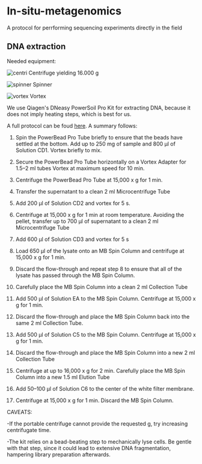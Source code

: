 # In-situ-metagenomics
A protocol for perrforming sequencing experiments directly in the field

## DNA extraction

Needed equipment:

![centri](https://github.com/jtamames/In-situ-metagenomics/assets/34687997/646fcb28-f845-4a64-9807-782cbf82dff0)
Centrifuge yielding 16.000 g

![spinner](https://github.com/jtamames/In-situ-metagenomics/assets/34687997/5b760214-6524-45f9-9603-b3334fad3fbb)
Spinner

![vortex](https://github.com/jtamames/In-situ-metagenomics/assets/34687997/7dad732d-bcb4-4626-ab5c-5786e9a4220a)
Vortex

We use Qiagen's DNeasy PowerSoil Pro Kit for extracting DNA, because it does not imply heating steps, which is best for us. 

A full protocol can be foud [here](https://www.qiagen.com/us/Resources/ResourceDetail?id=3d576814-4f1e-4e26-9c94-57d5dc2bb60a&lang=en). A summary follows:

1. Spin the PowerBead Pro Tube briefly to ensure that the beads have settled at the bottom.
Add up to 250 mg of sample and 800 μl of Solution CD1. Vortex briefly to mix.

2. Secure the PowerBead Pro Tube horizontally on a Vortex Adapter for 1.5–2 ml tubes Vortex at maximum speed for 10 min.

3. Centrifuge the PowerBead Pro Tube at 15,000 x g for 1 min.

4. Transfer the supernatant to a clean 2 ml Microcentrifuge Tube

5. Add 200 μl of Solution CD2 and vortex for 5 s.
6. Centrifuge at 15,000 x g for 1 min at room temperature. Avoiding the pellet, transfer up to 700 μl of supernatant to a clean 2 ml Microcentrifuge Tube 

7. Add 600 μl of Solution CD3 and vortex for 5 s

8. Load 650 μl of the lysate onto an MB Spin Column and centrifuge at 15,000 x g for
1 min.

9. Discard the flow-through and repeat step 8 to ensure that all of the lysate has passed
through the MB Spin Column.

10. Carefully place the MB Spin Column into a clean 2 ml Collection Tube

11. Add 500 μl of Solution EA to the MB Spin Column. Centrifuge at 15,000 x g for
1 min.

12. Discard the flow-through and place the MB Spin Column back into the same
2 ml Collection Tube.

13. Add 500 μl of Solution C5 to the MB Spin Column. Centrifuge at 15,000 x g for 1 min.

14. Discard the flow-through and place the MB Spin Column into a new 2 ml Collection Tube

15. Centrifuge at up to 16,000 x g for 2 min. Carefully place the MB Spin Column into a
new 1.5 ml Elution Tube 

16. Add 50–100 μl of Solution C6 to the center of the white filter membrane.

17. Centrifuge at 15,000 x g for 1 min. Discard the MB Spin Column.

CAVEATS:

-If the portable centrifuge cannot provide the requested g, try increasing centrifugate time.

-The kit relies on a bead-beating step to mechanically lyse cells. Be gentle with that step, since it could lead to extensive DNA fragmentation, hampering library preparation afterwards.
